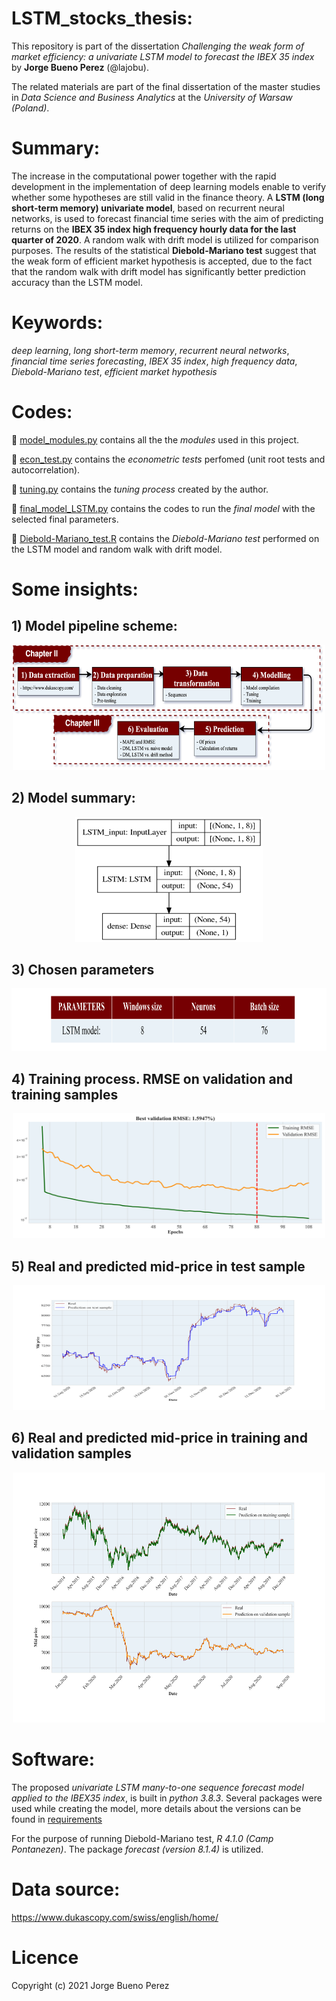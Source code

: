 # LSTM_stocks_thesis:

This repository is part of the dissertation *Challenging the weak form of market efficiency: a univariate LSTM model to forecast the IBEX 35 index* by **Jorge Bueno Perez** (@lajobu). 

The related materials are part of the final dissertation of the master studies in *Data Science and Business Analytics* at the *University of Warsaw (Poland)*. 

# Summary:

The increase in the computational power together with the rapid development in the implementation of deep learning models enable to verify whether some hypotheses are still valid in the finance theory. A **LSTM (long short-term memory) univariate model**, based on recurrent neural networks, is used to forecast financial time series with the aim of predicting returns on the **IBEX 35 index high frequency hourly data for the last quarter of 2020**. A random walk with drift model is utilized for comparison purposes. The results of the statistical **Diebold-Mariano test** suggest that the weak form of efficient market hypothesis is accepted, due to the fact that the random walk with drift model has significantly better prediction accuracy than the LSTM model.

# Keywords:

*deep learning*, *long short-term memory*, *recurrent neural networks*, *financial time series forecasting*, *IBEX 35 index*, *high frequency data*, *Diebold-Mariano test*, *efficient market hypothesis*

# Codes:

:link: [model_modules.py](https://github.com/lajobu/LSTM_stocks_thesis/blob/master/model_modules.py) contains all the the *modules* used in this project.

:link: [econ_test.py](https://github.com/lajobu/LSTM_stocks_thesis/blob/master/econ_test.py) contains the *econometric tests* perfomed (unit root tests and autocorrelation).

:link: [tuning.py](https://github.com/lajobu/LSTM_stocks_thesis/blob/master/tuning_LSTM.py) contains the *tuning process* created by the author.

:link: [final_model_LSTM.py](https://github.com/lajobu/LSTM_stocks_thesis/blob/master/final_model_LSTM.py) contains the codes to run the *final model* with the selected final parameters.

:link: [Diebold-Mariano_test.R](https://github.com/lajobu/LSTM_stocks_thesis/blob/master/Diebold-Mariano_test.R) contains the *Diebold-Mariano test* performed on the LSTM model and random walk with drift model.

# Some insights:

## 1) Model pipeline scheme:

<p align="center">
  <img src="https://github.com/lajobu/LSTM_stocks_thesis/blob/master/figures/Pipeline.png" width="500" height="200" />
</p>

## 2) Model summary:

<p align="center">
  <img src="https://github.com/lajobu/LSTM_stocks_thesis/blob/master/figures/Model1_summary.png" width="300" height="200" />
</p>

## 3) Chosen parameters

<p align="center">
  <img src="https://github.com/lajobu/LSTM_stocks_thesis/blob/master/figures/table_model.png" width="600" height="100" />
</p>

## 4) Training process. RMSE on validation and training samples

<p align="center">
  <img src="https://github.com/lajobu/LSTM_stocks_thesis/blob/master/figures/Model1_train.png" width="500" height="200" />
</p>

## 5) Real and predicted mid-price in test sample

<p align="center">
  <img src="https://github.com/lajobu/LSTM_stocks_thesis/blob/master/figures/Model_predict_test.png" width="500" height="200" />
</p>

## 6) Real and predicted mid-price in training and validation samples

<p align="center">
  <img src="https://github.com/lajobu/LSTM_stocks_thesis/blob/master/figures/Model_predict_val_train.png" width="500" height="400" />
</p>

# Software:

The proposed *univariate LSTM many-to-one sequence forecast model applied to the IBEX35 index*, is built in *python 3.8.3*. Several packages were used while creating the model, more details about the versions can be found in [requirements](https://github.com/lajobu/LSTM_stocks_thesis/blob/master/requirements.txt)

For the purpose of running Diebold-Mariano test, *R 4.1.0 (Camp Pontanezen)*. The package *forecast (version 8.1.4)* is utilized.

# Data source:

https://www.dukascopy.com/swiss/english/home/

# Licence

Copyright (c) 2021 Jorge Bueno Perez
